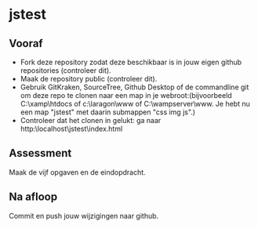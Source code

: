 # jstest

## Vooraf
- Fork deze repository zodat deze beschikbaar is in jouw eigen github repositories (controleer dit).
- Maak de repository public (controleer dit).
- Gebruik GitKraken, SourceTree, Github Desktop of de commandline git om deze repo te clonen naar een map in je webroot:(bijvoorbeeld C:\xamp\htdocs of c:\laragon\www of C:\wampserver\www. Je hebt nu een map "jstest" met daarin submappen "css img js".)
- Controleer dat het clonen in gelukt: ga naar http:\\localhost\jstest\index.html

## Assessment
Maak de vijf opgaven en de eindopdracht.

## Na afloop
Commit en push jouw wijzigingen naar github.
